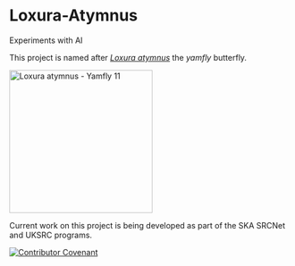 # Loxura-Atymnus
Experiments with AI

This project is named after <a href="https://en.wikipedia.org/wiki/Loxura_atymnus">_Loxura atymnus_</a> the _yamfly_ butterfly.

<a title="Vinayaraj, CC BY-SA 3.0 &lt;https://creativecommons.org/licenses/by-sa/3.0&gt;, via Wikimedia Commons" href="https://commons.wikimedia.org/wiki/File:Loxura_atymnus_-_Yamfly_11.JPG"><img width="256" alt="Loxura atymnus - Yamfly 11" src="https://upload.wikimedia.org/wikipedia/commons/thumb/9/96/Loxura_atymnus_-_Yamfly_11.JPG/256px-Loxura_atymnus_-_Yamfly_11.JPG?20130810191527"></a>

Current work on this project is being developed as part of the SKA SRCNet and UKSRC programs.

[![Contributor Covenant](https://img.shields.io/badge/Contributor%20Covenant-2.0-4baaaa.svg)](CODE_OF_CONDUCT.md)

